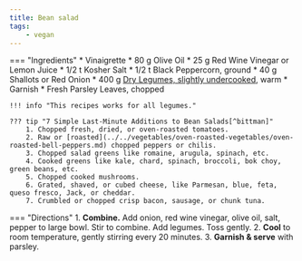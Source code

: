 ```yaml
---
title: Bean salad
tags:
    - vegan
---
```

=== "Ingredients"
    * Vinaigrette
        * 80 g Olive Oil
        * 25 g Red Wine Vinegar or Lemon Juice
        * 1/2 t Kosher Salt
        * 1/2 t Black Peppercorn, ground
    * 40 g Shallots or Red Onion
    * 400 g [Dry Legumes, slightly undercooked](../../legumes/beans/index.md), warm
    * Garnish
        * Fresh Parsley Leaves, chopped

    !!! info "This recipes works for all legumes."

    ??? tip "7 Simple Last-Minute Additions to Bean Salads[^bittman]"
        1. Chopped fresh, dried, or oven-roasted tomatoes.
        2. Raw or [roasted](../../vegetables/oven-roasted-vegetables/oven-roasted-bell-peppers.md) chopped peppers or chilis.
        3. Chopped salad greens like romaine, arugula, spinach, etc.
        4. Cooked greens like kale, chard, spinach, broccoli, bok choy, green beans, etc.
        5. Chopped cooked mushrooms.
        6. Grated, shaved, or cubed cheese, like Parmesan, blue, feta, queso fresco, Jack, or cheddar.
        7. Crumbled or chopped crisp bacon, sausage, or chunk tuna.

=== "Directions"
    1. **Combine.** Add onion, red wine vinegar, olive oil, salt, pepper to large bowl. Stir to combine. Add legumes. Toss gently.
    2. **Cool** to room temperature, gently stirring every 20 minutes.
    3. **Garnish & serve** with parsley.

[^bittman]:
    {{ cite.bittman_how_to_cook_everything }}
    "Bean Salad."
    215-6.
